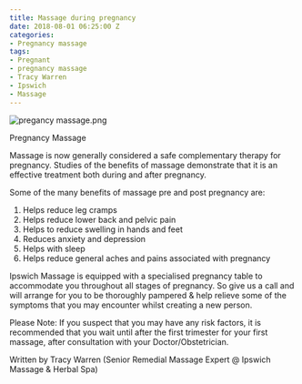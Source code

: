 ```yaml
---
title: Massage during pregnancy
date: 2018-08-01 06:25:00 Z
categories:
- Pregnancy massage
tags:
- Pregnant
- pregnancy massage
- Tracy Warren
- Ipswich
- Massage
---
```


![pregancy massage.png](/uploads/pregancy%20massage.png)

Pregnancy Massage



Massage is now generally considered a safe complementary therapy for pregnancy. Studies of the benefits of massage demonstrate that it is an effective treatment both during and after pregnancy.

Some of the many benefits of massage pre and post pregnancy are:

1.	Helps reduce leg cramps
2.	Helps reduce lower back and pelvic pain
3.	Helps to reduce swelling in hands and feet
4.	Reduces anxiety and depression
5.	Helps with sleep
6.	Helps reduce general aches and pains associated with pregnancy


Ipswich Massage is equipped with a specialised pregnancy table to accommodate you throughout all stages of pregnancy. So give us a call and will arrange for you to be thoroughly pampered & help relieve some of the symptoms that you may encounter whilst creating a new person. 

 Please Note: If you suspect that you may have any risk factors, it is recommended that you wait until after the first trimester for your first massage, after consultation with your Doctor/Obstetrician.

Written by Tracy Warren (Senior Remedial Massage Expert @ Ipswich Massage & Herbal Spa)


 
